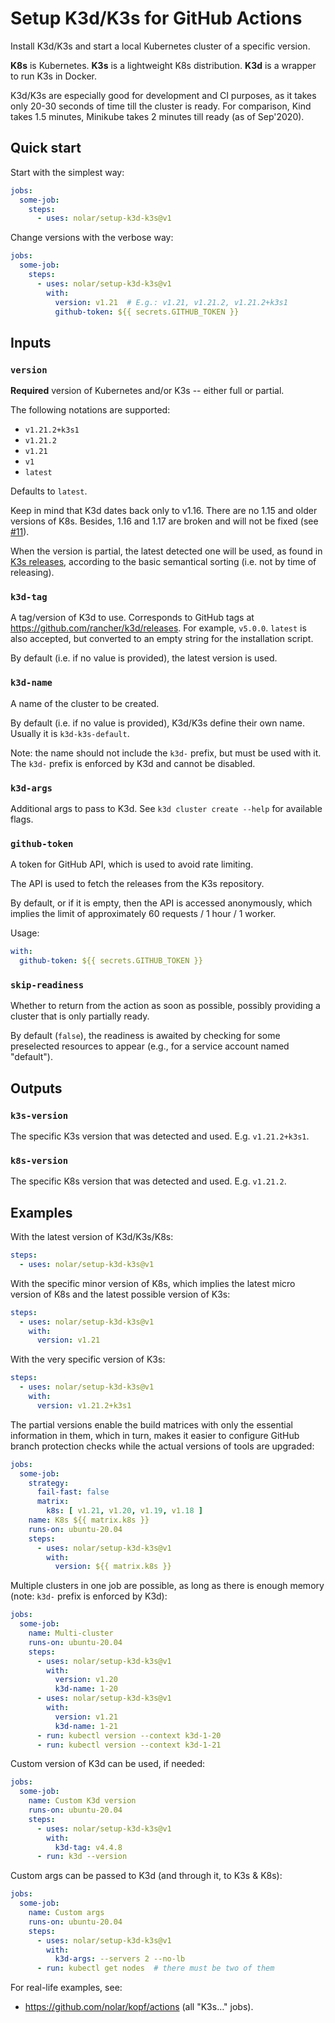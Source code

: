 # Setup K3d/K3s for GitHub Actions

Install K3d/K3s and start a local Kubernetes cluster of a specific version.

**K8s** is Kubernetes.
**K3s** is a lightweight K8s distribution.
**K3d** is a wrapper to run K3s in Docker.

K3d/K3s are especially good for development and CI purposes, as it takes
only 20-30 seconds of time till the cluster is ready. For comparison,
Kind takes 1.5 minutes, Minikube takes 2 minutes till ready (as of Sep'2020).


## Quick start

Start with the simplest way:

```yaml
jobs:
  some-job:
    steps:
      - uses: nolar/setup-k3d-k3s@v1
```

Change versions with the verbose way:

```yaml
jobs:
  some-job:
    steps:
      - uses: nolar/setup-k3d-k3s@v1
        with:
          version: v1.21  # E.g.: v1.21, v1.21.2, v1.21.2+k3s1
          github-token: ${{ secrets.GITHUB_TOKEN }}
```


## Inputs

### `version`

**Required** version of Kubernetes and/or K3s -- either full or partial.

The following notations are supported:

* `v1.21.2+k3s1`
* `v1.21.2`
* `v1.21`
* `v1`
* `latest`

Defaults to `latest`.

Keep in mind that K3d dates back only to v1.16.
There are no 1.15 and older versions of K8s.
Besides, 1.16 and 1.17 are broken and will not be fixed
(see [#11](https://github.com/nolar/setup-k3d-k3s/issues/11)).

When the version is partial, the latest detected one will be used,
as found in [K3s releases](https://github.com/k3s-io/k3s/releases),
according to the basic semantical sorting (i.e. not by time of releasing).


### `k3d-tag`

A tag/version of K3d to use. Corresponds to GitHub tags at
https://github.com/rancher/k3d/releases. For example, `v5.0.0`.
`latest` is also accepted, but converted to an empty string
for the installation script.

By default (i.e. if no value is provided), the latest version is used.


### `k3d-name`

A name of the cluster to be created.

By default (i.e. if no value is provided), K3d/K3s define their own name.
Usually it is `k3d-k3s-default`.

Note: the name should not include the `k3d-` prefix, but must be used with it.
The `k3d-` prefix is enforced by K3d and cannot be disabled.


### `k3d-args`

Additional args to pass to K3d.
See `k3d cluster create --help` for available flags.


### `github-token`

A token for GitHub API, which is used to avoid rate limiting.

The API is used to fetch the releases from the K3s repository.

By default, or if it is empty, then the API is accessed anonymously,
which implies the limit of approximately 60 requests / 1 hour / 1 worker.

Usage:

```yaml
with:
  github-token: ${{ secrets.GITHUB_TOKEN }}
```


### `skip-readiness`

Whether to return from the action as soon as possible,
possibly providing a cluster that is only partially ready.

By default (`false`), the readiness is awaited by checking for some preselected
resources to appear (e.g., for a service account named "default").


## Outputs

### `k3s-version`

The specific K3s version that was detected and used. E.g. `v1.21.2+k3s1`.


### `k8s-version`

The specific K8s version that was detected and used. E.g. `v1.21.2`.


## Examples

With the latest version of K3d/K3s/K8s:

```yaml
steps:
  - uses: nolar/setup-k3d-k3s@v1
```

With the specific minor version of K8s, which implies the latest micro version
of K8s and the latest possible version of K3s:

```yaml
steps:
  - uses: nolar/setup-k3d-k3s@v1
    with:
      version: v1.21
```

With the very specific version of K3s:

```yaml
steps:
  - uses: nolar/setup-k3d-k3s@v1
    with:
      version: v1.21.2+k3s1
```

The partial versions enable the build matrices with only the essential
information in them, which in turn, makes it easier to configure GitHub
branch protection checks while the actual versions of tools are upgraded:

```yaml
jobs:
  some-job:
    strategy:
      fail-fast: false
      matrix:
        k8s: [ v1.21, v1.20, v1.19, v1.18 ]
    name: K8s ${{ matrix.k8s }}
    runs-on: ubuntu-20.04
    steps:
      - uses: nolar/setup-k3d-k3s@v1
        with:
          version: ${{ matrix.k8s }}
```

Multiple clusters in one job are possible, as long as there is enough memory
(note: `k3d-` prefix is enforced by K3d):

```yaml
jobs:
  some-job:
    name: Multi-cluster
    runs-on: ubuntu-20.04
    steps:
      - uses: nolar/setup-k3d-k3s@v1
        with:
          version: v1.20
          k3d-name: 1-20
      - uses: nolar/setup-k3d-k3s@v1
        with:
          version: v1.21
          k3d-name: 1-21
      - run: kubectl version --context k3d-1-20 
      - run: kubectl version --context k3d-1-21 
```

Custom version of K3d can be used, if needed:

```yaml
jobs:
  some-job:
    name: Custom K3d version
    runs-on: ubuntu-20.04
    steps:
      - uses: nolar/setup-k3d-k3s@v1
        with:
          k3d-tag: v4.4.8
      - run: k3d --version
```

Custom args can be passed to K3d (and through it, to K3s & K8s):

```yaml
jobs:
  some-job:
    name: Custom args
    runs-on: ubuntu-20.04
    steps:
      - uses: nolar/setup-k3d-k3s@v1
        with:
          k3d-args: --servers 2 --no-lb
      - run: kubectl get nodes  # there must be two of them
```

For real-life examples, see:

* https://github.com/nolar/kopf/actions (all "K3s…" jobs).
